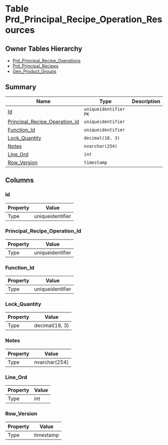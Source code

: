 # Table Prd_Principal_Recipe_Operation_Resources


## Owner Tables Hierarchy

* [Prd_Principal_Recipe_Operations](Prd_Principal_Recipe_Operations.md)
* [Prd_Principal_Recipes](Prd_Principal_Recipes.md)
* [Gen_Product_Groups](Gen_Product_Groups.md)

## Summary

| Name | Type | Description |
| - | - | --- |
|[Id](#id)|`uniqueidentifier` `PK`||
|[Principal_Recipe_Operation_Id](#principal_recipe_operation_id)|`uniqueidentifier` ||
|[Function_Id](#function_id)|`uniqueidentifier` ||
|[Lock_Quantity](#lock_quantity)|`decimal(18, 3)` ||
|[Notes](#notes)|`nvarchar(254)` ||
|[Line_Ord](#line_ord)|`int` ||
|[Row_Version](#row_version)|`timestamp` ||

## Columns

### Id

| Property | Value |
| - | - |
|Type|uniqueidentifier|

### Principal_Recipe_Operation_Id

| Property | Value |
| - | - |
|Type|uniqueidentifier|

### Function_Id

| Property | Value |
| - | - |
|Type|uniqueidentifier|

### Lock_Quantity

| Property | Value |
| - | - |
|Type|decimal(18, 3)|

### Notes

| Property | Value |
| - | - |
|Type|nvarchar(254)|

### Line_Ord

| Property | Value |
| - | - |
|Type|int|

### Row_Version

| Property | Value |
| - | - |
|Type|timestamp|


